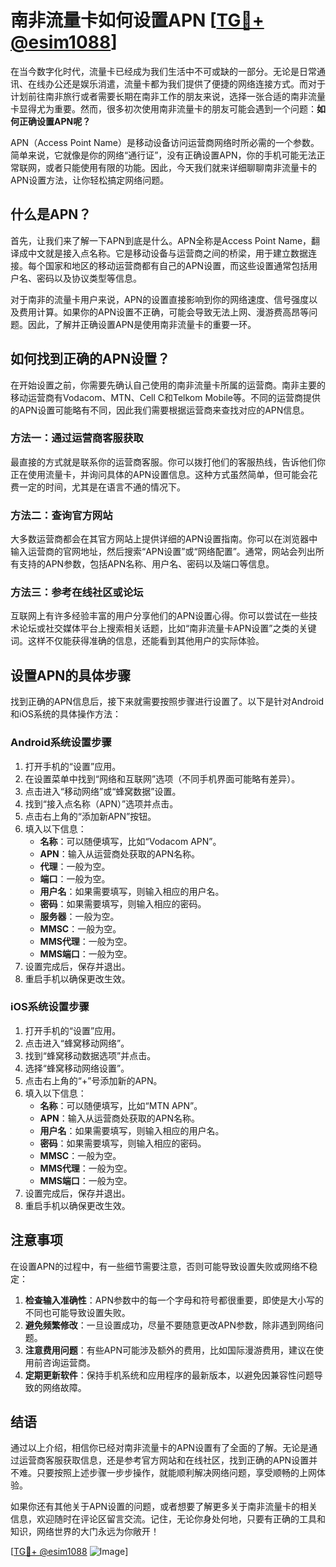 # 南非流量卡如何设置APN [[TG💪+ @esim1088](https://t.me/s/esim1088)]

在当今数字化时代，流量卡已经成为我们生活中不可或缺的一部分。无论是日常通讯、在线办公还是娱乐消遣，流量卡都为我们提供了便捷的网络连接方式。而对于计划前往南非旅行或者需要长期在南非工作的朋友来说，选择一张合适的南非流量卡显得尤为重要。然而，很多初次使用南非流量卡的朋友可能会遇到一个问题：**如何正确设置APN呢？**

APN（Access Point Name）是移动设备访问运营商网络时所必需的一个参数。简单来说，它就像是你的网络“通行证”，没有正确设置APN，你的手机可能无法正常联网，或者只能使用有限的功能。因此，今天我们就来详细聊聊南非流量卡的APN设置方法，让你轻松搞定网络问题。

## 什么是APN？

首先，让我们来了解一下APN到底是什么。APN全称是Access Point Name，翻译成中文就是接入点名称。它是移动设备与运营商之间的桥梁，用于建立数据连接。每个国家和地区的移动运营商都有自己的APN设置，而这些设置通常包括用户名、密码以及协议类型等信息。

对于南非的流量卡用户来说，APN的设置直接影响到你的网络速度、信号强度以及费用计算。如果你的APN设置不正确，可能会导致无法上网、漫游费高昂等问题。因此，了解并正确设置APN是使用南非流量卡的重要一环。

## 如何找到正确的APN设置？

在开始设置之前，你需要先确认自己使用的南非流量卡所属的运营商。南非主要的移动运营商有Vodacom、MTN、Cell C和Telkom Mobile等。不同的运营商提供的APN设置可能略有不同，因此我们需要根据运营商来查找对应的APN信息。

### 方法一：通过运营商客服获取

最直接的方式就是联系你的运营商客服。你可以拨打他们的客服热线，告诉他们你正在使用流量卡，并询问具体的APN设置信息。这种方式虽然简单，但可能会花费一定的时间，尤其是在语言不通的情况下。

### 方法二：查询官方网站

大多数运营商都会在其官方网站上提供详细的APN设置指南。你可以在浏览器中输入运营商的官网地址，然后搜索“APN设置”或“网络配置”。通常，网站会列出所有支持的APN参数，包括APN名称、用户名、密码以及端口等信息。

### 方法三：参考在线社区或论坛

互联网上有许多经验丰富的用户分享他们的APN设置心得。你可以尝试在一些技术论坛或社交媒体平台上搜索相关话题，比如“南非流量卡APN设置”之类的关键词。这样不仅能获得准确的信息，还能看到其他用户的实际体验。

## 设置APN的具体步骤

找到正确的APN信息后，接下来就需要按照步骤进行设置了。以下是针对Android和iOS系统的具体操作方法：

### Android系统设置步骤

1. 打开手机的“设置”应用。
2. 在设置菜单中找到“网络和互联网”选项（不同手机界面可能略有差异）。
3. 点击进入“移动网络”或“蜂窝数据”设置。
4. 找到“接入点名称（APN）”选项并点击。
5. 点击右上角的“添加新APN”按钮。
6. 填入以下信息：
   - **名称**：可以随便填写，比如“Vodacom APN”。
   - **APN**：输入从运营商处获取的APN名称。
   - **代理**：一般为空。
   - **端口**：一般为空。
   - **用户名**：如果需要填写，则输入相应的用户名。
   - **密码**：如果需要填写，则输入相应的密码。
   - **服务器**：一般为空。
   - **MMSC**：一般为空。
   - **MMS代理**：一般为空。
   - **MMS端口**：一般为空。
7. 设置完成后，保存并退出。
8. 重启手机以确保更改生效。

### iOS系统设置步骤

1. 打开手机的“设置”应用。
2. 点击进入“蜂窝移动网络”。
3. 找到“蜂窝移动数据选项”并点击。
4. 选择“蜂窝移动网络设置”。
5. 点击右上角的“+”号添加新的APN。
6. 填入以下信息：
   - **名称**：可以随便填写，比如“MTN APN”。
   - **APN**：输入从运营商处获取的APN名称。
   - **用户名**：如果需要填写，则输入相应的用户名。
   - **密码**：如果需要填写，则输入相应的密码。
   - **MMSC**：一般为空。
   - **MMS代理**：一般为空。
   - **MMS端口**：一般为空。
7. 设置完成后，保存并退出。
8. 重启手机以确保更改生效。

## 注意事项

在设置APN的过程中，有一些细节需要注意，否则可能导致设置失败或网络不稳定：

1. **检查输入准确性**：APN参数中的每一个字母和符号都很重要，即使是大小写的不同也可能导致设置失败。
2. **避免频繁修改**：一旦设置成功，尽量不要随意更改APN参数，除非遇到网络问题。
3. **注意费用问题**：有些APN可能涉及额外的费用，比如国际漫游费用，建议在使用前咨询运营商。
4. **定期更新软件**：保持手机系统和应用程序的最新版本，以避免因兼容性问题导致的网络故障。

## 结语

通过以上介绍，相信你已经对南非流量卡的APN设置有了全面的了解。无论是通过运营商客服获取信息，还是参考官方网站和在线社区，找到正确的APN设置并不难。只要按照上述步骤一步步操作，就能顺利解决网络问题，享受顺畅的上网体验。

如果你还有其他关于APN设置的问题，或者想要了解更多关于南非流量卡的相关信息，欢迎随时在评论区留言交流。记住，无论你身处何地，只要有正确的工具和知识，网络世界的大门永远为你敞开！

[[TG💪+ @esim1088](https://t.me/s/esim1088) ![Image](https://i.postimg.cc/4NQfJmqS/Snipaste-2025-05-13-00-14-12.png)]